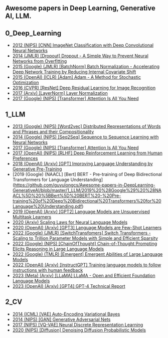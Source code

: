 ## Awesome papers in Deep Learning, Generative AI, LLM.

## 0_Deep_Learning
* [2012 (NIPS) [CNN] ImageNet Classification with Deep Convolutional Neural Networks](https://github.com/guyulongcs/Awesome-papers-in-DeepLearning-GenerativeAI/blob/master/0_Deep_Learning/2012%20%28NIPS%29%20%5BCNN%5D%20ImageNet%20Classification%20with%20Deep%20Convolutional%20Neural%20Networks.pdf) <br />
* [2014 (JMLR) [Dropout] Dropout - A Simple Way to Prevent Neural Networks from Overfitting](https://github.com/guyulongcs/Awesome-papers-in-DeepLearning-GenerativeAI/blob/master/0_Deep_Learning/2014%20%28JMLR%29%20%5BDropout%5D%20Dropout%20-%20A%20Simple%20Way%20to%20Prevent%20Neural%20Networks%20from%20Overfitting.pdf) <br />
* [2015 (Google) (JMLR) [BatchNorm] Batch Normalization - Accelerating Deep Network Training by Reducing Internal Covariate Shift](https://github.com/guyulongcs/Awesome-papers-in-DeepLearning-GenerativeAI/blob/master/0_Deep_Learning/2015%20%28Google%29%20%28JMLR%29%20%5BBatchNorm%5D%20Batch%20Normalization%20-%20Accelerating%20Deep%20Network%20Training%20by%20Reducing%20Internal%20Covariate%20Shift.pdf) <br />
* [2015 (OpenAI) (ICLR) [Adam] Adam - A Method for Stochastic Optimization](https://github.com/guyulongcs/Awesome-papers-in-DeepLearning-GenerativeAI/blob/master/0_Deep_Learning/2015%20%28OpenAI%29%20%28ICLR%29%20%5BAdam%5D%20Adam%20-%20A%20Method%20for%20Stochastic%20Optimization.pdf) <br />
* [2016 (CVPR) [ResNet] Deep Residual Learning for Image Recognition](https://github.com/guyulongcs/Awesome-papers-in-DeepLearning-GenerativeAI/blob/master/0_Deep_Learning/2016%20%28CVPR%29%20%5BResNet%5D%20Deep%20Residual%20Learning%20for%20Image%20Recognition.pdf) <br />
* [2017 (Arxiv) [LayerNorm] Layer Normalization](https://github.com/guyulongcs/Awesome-papers-in-DeepLearning-GenerativeAI/blob/master/0_Deep_Learning/2017%20%28Arxiv%29%20%5BLayerNorm%5D%20Layer%20Normalization.pdf) <br />
* [2017 (Google) (NIPS) [Transformer] Attention Is All You Need](https://github.com/guyulongcs/Awesome-papers-in-DeepLearning-GenerativeAI/blob/master/0_Deep_Learning/2017%20%28Google%29%20%28NIPS%29%20%5BTransformer%5D%20Attention%20Is%20All%20You%20Need.pdf) <br />

## 1_LLM
* [2013 (Google) (NIPS) [Word2vec] Distributed Representations of Words and Phrases and their Compositionality](https://github.com/guyulongcs/Awesome-papers-in-DeepLearning-GenerativeAI/blob/master/1_LLM/2013%20%28Google%29%20%28NIPS%29%20%5BWord2vec%5D%20Distributed%20Representations%20of%20Words%20and%20Phrases%20and%20their%20Compositionality.pdf) <br />
* [2014 (Google) (NIPS) [Seq2Seq] Sequence to Sequence Learning with Neural Networks](https://github.com/guyulongcs/Awesome-papers-in-DeepLearning-GenerativeAI/blob/master/1_LLM/2014%20%28Google%29%20%28NIPS%29%20%5BSeq2Seq%5D%20Sequence%20to%20Sequence%20Learning%20with%20Neural%20Networks.pdf) <br />
* [2017 (Google) (NIPS) [Transformer] Attention Is All You Need](https://github.com/guyulongcs/Awesome-papers-in-DeepLearning-GenerativeAI/blob/master/1_LLM/2017%20%28Google%29%20%28NIPS%29%20%5BTransformer%5D%20Attention%20Is%20All%20You%20Need.pdf) <br />
* [2017 (OpenAI) (NIPS) [RLHF] Deep Reinforcement Learning from Human Preferences](https://github.com/guyulongcs/Awesome-papers-in-DeepLearning-GenerativeAI/blob/master/1_LLM/2017%20%28OpenAI%29%20%28NIPS%29%20%5BRLHF%5D%20Deep%20Reinforcement%20Learning%20from%20Human%20Preferences.pdf) <br />
* [2018 (OpenAI) (Arxiv) [GPT] Improving Language Understanding by Generative Pre-Training](https://github.com/guyulongcs/Awesome-papers-in-DeepLearning-GenerativeAI/blob/master/1_LLM/2018%20%28OpenAI%29%20%28Arxiv%29%20%5BGPT%5D%20Improving%20Language%20Understanding%20by%20Generative%20Pre-Training.pdf) <br />
* [2019 (Google) (NAACL] [Bert] BERT - Pre-training of Deep Bidirectional Transformers for Language Understanding](https://github.com/guyulongcs/Awesome-papers-in-DeepLearning-GenerativeAI/blob/master/1_LLM/2019%20%28Google%29%20%28NAACL%5D%20%5BBert%5D%20BERT%20-%20Pre-training%20of%20Deep%20Bidirectional%20Transformers%20for%20Language%20Understanding.pdf) <br />
* [2019 (OpenAI) (Arxiv) [GPT2] Language Models are Unsupervised Multitask Learners](https://github.com/guyulongcs/Awesome-papers-in-DeepLearning-GenerativeAI/blob/master/1_LLM/2019%20%28OpenAI%29%20%28Arxiv%29%20%5BGPT2%5D%20Language%20Models%20are%20Unsupervised%20Multitask%20Learners.pdf) <br />
* [2020 (Arxiv) Scaling Laws for Neural Language Models](https://github.com/guyulongcs/Awesome-papers-in-DeepLearning-GenerativeAI/blob/master/1_LLM/2020%20%28Arxiv%29%20Scaling%20Laws%20for%20Neural%20Language%20Models.pdf) <br />
* [2020 (OpenAI) (Arxiv) [GPT3] Language Models are Few-Shot Learners](https://github.com/guyulongcs/Awesome-papers-in-DeepLearning-GenerativeAI/blob/master/1_LLM/2020%20%28OpenAI%29%20%28Arxiv%29%20%5BGPT3%5D%20Language%20Models%20are%20Few-Shot%20Learners.pdf) <br />
* [2022 (Google) (JMLR) [SwitchTransfomers] Switch Transformers - Scaling to Trillion Parameter Models with Simple and Efficient Sparsity](https://github.com/guyulongcs/Awesome-papers-in-DeepLearning-GenerativeAI/blob/master/1_LLM/2022%20%28Google%29%20%28JMLR%29%20%5BSwitchTransfomers%5D%20Switch%20Transformers%20-%20Scaling%20to%20Trillion%20Parameter%20Models%20with%20Simple%20and%20Efficient%20Sparsity.pdf) <br />
* [2022 (Google) (NIPS) [ChainOfThought] Chain-of-Thought Prompting Elicits Reasoning in Large Language Models](https://github.com/guyulongcs/Awesome-papers-in-DeepLearning-GenerativeAI/blob/master/1_LLM/2022%20%28Google%29%20%28NIPS%29%20%5BChainOfThought%5D%20Chain-of-Thought%20Prompting%20Elicits%20Reasoning%20in%20Large%20Language%20Models.pdf) <br />
* [2022 (Google) (TMLR) [Emergent] Emergent Abilities of Large Language Models](https://github.com/guyulongcs/Awesome-papers-in-DeepLearning-GenerativeAI/blob/master/1_LLM/2022%20%28Google%29%20%28TMLR%29%20%5BEmergent%5D%20Emergent%20Abilities%20of%20Large%20Language%20Models.pdf) <br />
* [2022 (OpenAI) (Arxiv) [InstructGPT] Training language models to follow instructions with human feedback](https://github.com/guyulongcs/Awesome-papers-in-DeepLearning-GenerativeAI/blob/master/1_LLM/2022%20%28OpenAI%29%20%28Arxiv%29%20%5BInstructGPT%5D%20Training%20language%20models%20to%20follow%20instructions%20with%20human%20feedback.pdf) <br />
* [2023 (Meta) (Arxiv) [LLaMA] LLaMA - Open and Efficient Foundation Language Models](https://github.com/guyulongcs/Awesome-papers-in-DeepLearning-GenerativeAI/blob/master/1_LLM/2023%20%28Meta%29%20%28Arxiv%29%20%5BLLaMA%5D%20LLaMA%20-%20Open%20and%20Efficient%20Foundation%20Language%20Models.pdf) <br />
* [2023 (OpenAI) (Arxiv) [GPT4] GPT-4 Technical Report](https://github.com/guyulongcs/Awesome-papers-in-DeepLearning-GenerativeAI/blob/master/1_LLM/2023%20%28OpenAI%29%20%28Arxiv%29%20%5BGPT4%5D%20GPT-4%20Technical%20Report.pdf) <br />

## 2_CV
* [2014 (ICML) [VAE] Auto-Encoding Variational Bayes](https://github.com/guyulongcs/Awesome-papers-in-DeepLearning-GenerativeAI/blob/master/2_CV/2014%20%28ICML%29%20%5BVAE%5D%20Auto-Encoding%20Variational%20Bayes.pdf) <br />
* [2014 (NIPS) [GAN] Generative Adversarial Nets](https://github.com/guyulongcs/Awesome-papers-in-DeepLearning-GenerativeAI/blob/master/2_CV/2014%20%28NIPS%29%20%5BGAN%5D%20Generative%20Adversarial%20Nets.pdf) <br />
* [2017 (NIPS) [VQ-VAE] Neural Discrete Representation Learning](https://github.com/guyulongcs/Awesome-papers-in-DeepLearning-GenerativeAI/blob/master/2_CV/2017%20%28NIPS%29%20%5BVQ-VAE%5D%20Neural%20Discrete%20Representation%20Learning.pdf) <br />
* [2020 (NIPS) [Diffusion] Denoising Diffusion Probabilistic Models](https://github.com/guyulongcs/Awesome-papers-in-DeepLearning-GenerativeAI/blob/master/2_CV/2020%20%28NIPS%29%20%5BDiffusion%5D%20Denoising%20Diffusion%20Probabilistic%20Models.pdf) <br />
